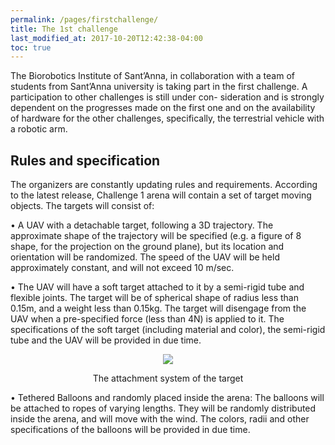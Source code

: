 ```yaml
---
permalink: /pages/firstchallenge/
title: The 1st challenge
last_modified_at: 2017-10-20T12:42:38-04:00
toc: true
---
```


The Biorobotics Institute of Sant’Anna, in collaboration with a team of students from Sant’Anna university is taking part in the first challenge.  A participation to other challenges is still under con- sideration and is strongly dependent on the progresses made on the first one and on the availability of hardware for the other challenges, specifically, the terrestrial vehicle with a robotic arm.

## Rules and specification

The  organizers are  constantly  updating rules  and  requirements.  According  to  the latest release, Challenge 1 arena will contain a set of target moving objects.  The targets will consist of:

• A UAV with a detachable target, following a 3D trajectory.  The approximate shape of the trajectory will be specified (e.g.  a figure of 8 shape, for the projection on the ground plane), but  its  location  and  orientation  will  be  randomized.   The  speed  of  the  UAV  will  be  held approximately constant, and will not exceed 10 m/sec.

• The UAV will have a soft target attached to it by a semi-rigid tube and flexible joints.  The target will be of spherical shape of radius less than 0.15m, and a weight less than 0.15kg. The target will disengage from the UAV when a pre-specified force (less than 4N) is applied to it. The specifications of the soft target (including material and color), the semi-rigid tube and the UAV will be provided in due time.

<figure align="center">
	<img src="{{ '/images/1stch1.jpg' | relative_url }}">
		<figcaption>
		<p align="center"> The attachment system of the target </p>
		</figcaption>
</figure>

• Tethered Balloons and randomly placed inside the arena:  The balloons will be attached to
ropes of varying lengths.  They will be randomly distributed inside the arena, and will move
with the wind.  The colors, radii and other specifications of the balloons will be provided in
due time.

